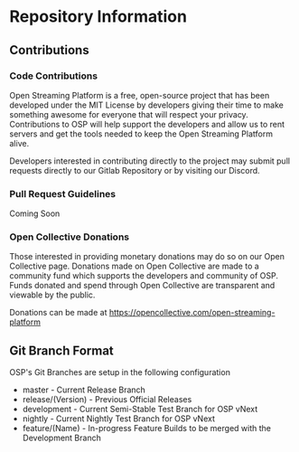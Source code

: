 # Repository Information

## Contributions

### Code Contributions
Open Streaming Platform is a free, open-source project that has been developed under the MIT License by developers giving their time to make something awesome for everyone that will respect your privacy. Contributions to OSP will help support the developers and allow us to rent servers and get the tools needed to keep the Open Streaming Platform alive.

Developers interested in contributing directly to the project may submit pull requests directly to our Gitlab Repository or by visiting our Discord.

### Pull Request Guidelines
Coming Soon

### Open Collective Donations
Those interested in providing monetary donations may do so on our Open Collective page. Donations made on Open Collective are made to a community fund which supports the developers and community of OSP. Funds donated and spend through Open Collective are transparent and viewable by the public.

Donations can be made at https://opencollective.com/open-streaming-platform 

## Git Branch Format

OSP's Git Branches are setup in the following configuration

- master - Current Release Branch
- release/(Version) - Previous Official Releases
- development - Current Semi-Stable Test Branch for OSP vNext
- nightly - Current Nightly Test Branch for OSP vNext
- feature/(Name) - In-progress Feature Builds to be merged with the Development Branch